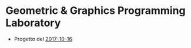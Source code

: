 # Geometric & Graphics Programming Laboratory

- Progetto del [2017-10-16](https://github.com/menxit/ggpl/blob/master/2017-10-16/2017-10-16.ipynb)
